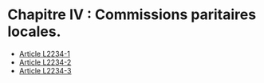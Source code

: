 # Chapitre IV : Commissions paritaires locales.

* [Article L2234-1](./LEGIARTI000022929205.md)
* [Article L2234-2](./LEGIARTI000006901735.md)
* [Article L2234-3](./LEGIARTI000006901736.md)
